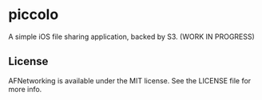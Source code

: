 piccolo
=======

A simple iOS file sharing application, backed by S3.
(WORK IN PROGRESS)

## License
AFNetworking is available under the MIT license. See the LICENSE file for more info.  

